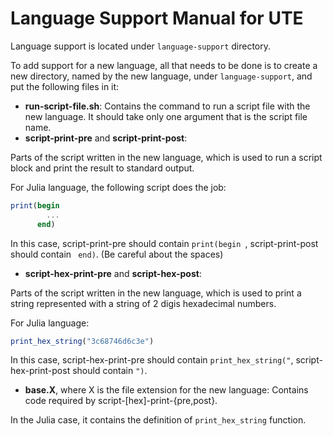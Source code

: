 # Language Support Manual for UTE

Language support is located under `language-support`
directory. 

To add support for a new language, all that needs to be
done is to create a new directory, named by the new language,
under `language-support`, and put the following files in it:

* **run-script-file.sh**: Contains the command to run a script file
  with the new language. It should take only one argument that is the
  script file name. 
* **script-print-pre** and **script-print-post**: 

Parts of the script written in the new language, which is used to run a script block
and print the result to standard output. 

For Julia language, the following script does the job:

```julia
print(begin
        ...
      end)
```

In this case, script-print-pre should contain `print(begin `,
script-print-post should contain ` end)`. (Be careful about the spaces)

* **script-hex-print-pre** and **script-hex-post**:

Parts of the script written in the new language, which is used to
print a string represented with a string of 2 digis hexadecimal
numbers. 

For Julia language:

```julia
print_hex_string("3c68746d6c3e")
```

In this case, script-hex-print-pre should contain
`print_hex_string("`, script-hex-print-post should contain `")`. 

* **base.X**, where X is the file extension for the new language:
  Contains code required by script-[hex]-print-{pre,post}.
  
In the Julia case, it contains the definition of `print_hex_string`
function. 
